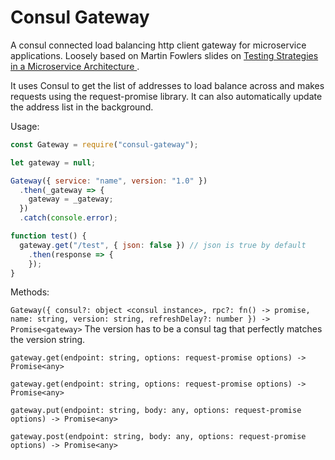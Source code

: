 Consul Gateway
=========

A consul connected load balancing http client gateway for microservice
applications. Loosely based on Martin Fowlers slides on [ Testing Strategies in a Microservice Architecture ](http://martinfowler.com/articles/microservice-testing/).

It uses Consul to get the list of addresses to load balance across and makes
requests using the request-promise library. It can also automatically update
the address list in the background.

Usage:

```javascript
const Gateway = require("consul-gateway");

let gateway = null;

Gateway({ service: "name", version: "1.0" })
  .then(_gateway => {
    gateway = _gateway;
  })
  .catch(console.error);

function test() {
  gateway.get("/test", { json: false }) // json is true by default
    .then(response => {
    });
}
```

Methods:

`Gateway({ consul?: object <consul instance>, rpc?: fn() -> promise, name: string, version: string, refreshDelay?: number }) -> Promise<gateway>`
The version has to be a consul tag that perfectly matches the version string.

`gateway.get(endpoint: string, options: request-promise options) -> Promise<any>`

`gateway.get(endpoint: string, options: request-promise options) -> Promise<any>`

`gateway.put(endpoint: string, body: any, options: request-promise options) -> Promise<any>`

`gateway.post(endpoint: string, body: any, options: request-promise options) -> Promise<any>`
